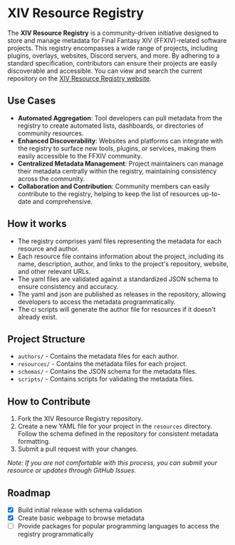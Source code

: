 # XIV Resource Registry
The **XIV Resource Registry** is a community-driven initiative designed to store and manage metadata for 
Final Fantasy XIV (FFXIV)-related software projects. This registry encompasses a wide range of projects, 
including plugins, overlays, websites, Discord servers, and more. By adhering to a standard specification, 
contributors can ensure their projects are easily discoverable and accessible. You can view and search the 
current repository on the [XIV Resource Registry website](https://kalilistic.github.io/xiv-resource-registry/).

## Use Cases
- **Automated Aggregation**: Tool developers can pull metadata from the registry to create automated lists, dashboards, or directories of community resources.
- **Enhanced Discoverability**: Websites and platforms can integrate with the registry to surface new tools, plugins, or services, making them easily accessible to the FFXIV community.
- **Centralized Metadata Management**: Project maintainers can manage their metadata centrally within the registry, maintaining consistency across the community.
- **Collaboration and Contribution**: Community members can easily contribute to the registry, helping to keep the list of resources up-to-date and comprehensive.

## How it works
- The registry comprises yaml files representing the metadata for each resource and author.
- Each resource file contains information about the project, including its name, description, author, and links to the project's repository, website, and other relevant URLs.
- The yaml files are validated against a standardized JSON schema to ensure consistency and accuracy.
- The yaml and json are published as releases in the repository, allowing developers to access the metadata programmatically.
- The ci scripts will generate the author file for resources if it doesn't already exist.

## Project Structure
- `authors/` - Contains the metadata files for each author.
- `resources/` - Contains the metadata files for each project.
- `schemas/` - Contains the JSON schema for the metadata files.
- `scripts/` - Contains scripts for validating the metadata files.

## How to Contribute
1. Fork the XIV Resource Registry repository.
2. Create a new YAML file for your project in the `resources` directory. Follow the schema defined in the repository for consistent metadata formatting.
3. Submit a pull request with your changes.

_Note: If you are not comfortable with this process, you can submit your resource or updates through GitHub Issues._

## Roadmap
* [x] Build initial release with schema validation  
* [x] Create basic webpage to browse metadata  
* [ ] Provide packages for popular programming languages to access the registry programmatically
